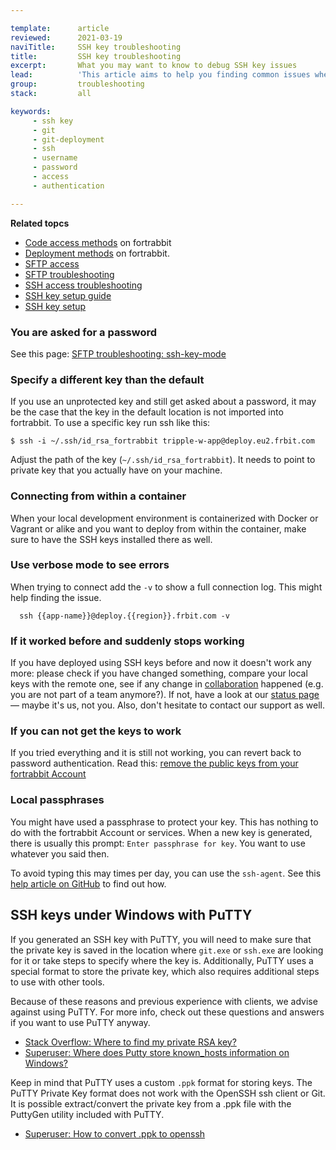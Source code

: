 ```yaml
---

template:      article
reviewed:      2021-03-19
naviTitle:     SSH key troubleshooting
title:         SSH key troubleshooting
excerpt:       What you may want to know to debug SSH key issues
lead:          'This article aims to help you finding common issues when trying to connect to fortrabbit deploy services using SSH key authentication.'
group:         troubleshooting
stack:         all

keywords:
     - ssh key
     - git
     - git-deployment
     - ssh
     - username
     - password
     - access
     - authentication

---
```



**Related topcs**

- [Code access methods](/access-methods) on fortrabbit
- [Deployment methods](/deployment-methods) on fortrabbit.
- [SFTP access](/sftp-uni)
- [SFTP troubleshooting](/sftp-troubleshooting)
- [SSH access troubleshooting](/ssh-troubleshooting)
- [SSH key setup guide](ssh-keys)
- [SSH key setup](ssh-keys)


### You are asked for a password

See this page: [SFTP troubleshooting: ssh-key-mode](sftp-troubleshooting#toc-option-2-strong-ssh-key-mode-strong-)

### Specify a different key than the default

If you use an unprotected key and still get asked about a password, it may be the case that the key in the default location is not imported into fortrabbit.
To use a specific key run ssh like this:

    $ ssh -i ~/.ssh/id_rsa_fortrabbit tripple-w-app@deploy.eu2.frbit.com

Adjust the path of the key (`~/.ssh/id_rsa_fortrabbit`). It needs to point to private key that you actually have on your machine.


### Connecting from within a container

When your local development environment is containerized with Docker or Vagrant or alike and you want to deploy from within the container, make sure to have the SSH keys installed there as well.


### Use verbose mode to see errors

When trying to connect add the `-v` to show a full connection log. This might help finding the issue.

```shell
  ssh {{app-name}}@deploy.{{region}}.frbit.com -v
```


### If it worked before and suddenly stops working

If you have deployed using SSH keys before and now it doesn't work any more: please check if you have changed something, compare your local keys with the remote one, see if any change in [collaboration](/collaboration) happened (e.g. you are not part of a team anymore?). If not, have a look at our [status page](https://status.fortrabbit.com) — maybe it's us, not you. Also, don't hesitate to contact our support as well.


### If you can not get the keys to work

If you tried everything and it is still not working, you can revert back to password authentication.
Read this: [remove the public keys from your fortrabbit Account](access-methods#toc-how-to-change-from-ssh-key-to-password-authentication)


### Local passphrases

You might have used a passphrase to protect your key. This has nothing to do with the fortrabbit Account or services. When a new key is generated, there is usually this prompt: `Enter passphrase for key`. You want to use whatever you said then.

To avoid typing this may times per day, you can use the `ssh-agent`. See this [help article on GitHub](https://help.github.com/en/github/authenticating-to-github/working-with-ssh-key-passphrases) to find out how.


## SSH keys under Windows with PuTTY

If you generated an SSH key with PuTTY, you will need to make sure that the private key is saved in the location where `git.exe` or `ssh.exe` are looking for it or take steps to specify where the key is. Additionally, PuTTY uses a special format to store the private key, which also requires additional steps to use with other tools.

Because of these reasons and previous experience with clients, we advise against using PuTTY. For more info, check out these questions and answers if you want to use PuTTY anyway.

* [Stack Overflow: Where to find my private RSA key?](http://serverfault.com/questions/194567/how-do-i-tell-git-for-windows-where-to-find-my-private-rsa-key)
* [Superuser: Where does Putty store known_hosts information on Windows?](http://superuser.com/questions/197489/where-does-putty-store-known-hosts-information-on-windows)

Keep in mind that PuTTY uses a custom `.ppk` format for storing keys. The PuTTY Private Key format does not work with the OpenSSH ssh client or Git. It is possible extract/convert the private key from a .ppk file with the PuttyGen utility included with PuTTY.

* [Superuser: How to convert .ppk to openssh](https://superuser.com/questions/232362/how-to-convert-ppk-key-to-openssh-key-under-linux)
